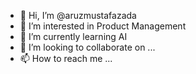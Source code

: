 - 👋 Hi, I’m @aruzmustafazada
- 👀 I’m interested in Product Management
- 🌱 I’m currently learning AI
- 💞️ I’m looking to collaborate on ...
- 📫 How to reach me ...

<!---
AruzMustafazada/AruzMustafazada is a ✨ special ✨ repository because its `README.md` (this file) appears on your GitHub profile.
You can click the Preview link to take a look at your changes.
--->
